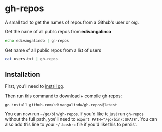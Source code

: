 # gh-repos
A small tool to get the names of repos from a Github's user or org.

Get the name of all public repos from **edivangalindo**

```bash
echo edivangalindo | gh-repos
```

Get name of all public repos from a list of users

```bash
cat users.txt | gh-repos
```

## Installation

First, you'll need to [install go](https://golang.org/doc/install).

Then run this command to download + compile gh-repos:
```
go install github.com/edivangalindo/gh-repos@latest
```

You can now run `~/go/bin/gh-repos`. If you'd like to just run `gh-repos` without the full path, you'll need to `export PATH="/go/bin/:$PATH"`. You can also add this line to your `~/.bashrc` file if you'd like this to persist.
